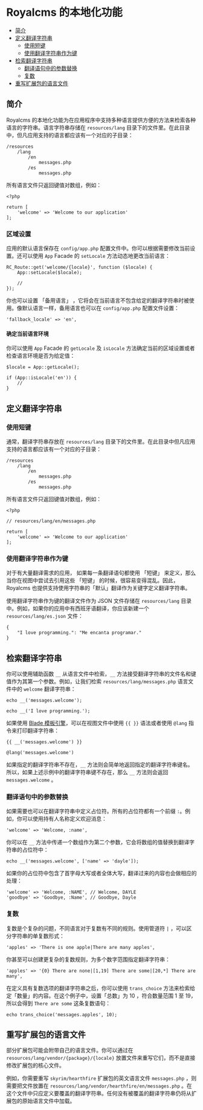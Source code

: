 # Royalcms 的本地化功能

- [简介](#introduction)
- [定义翻译字符串](#defining-translation-strings)
    - [使用短键](#using-short-keys)
    - [使用翻译字符串作为键](#using-translation-strings-as-keys)
- [检索翻译字符串](#retrieving-translation-strings)
    - [翻译语句中的参数替换](#replacing-parameters-in-translation-strings)
    - [复数](#pluralization)
- [重写扩展包的语言文件](#overriding-package-language-files)

<a name="introduction"></a>
## 简介

Royalcms 的本地化功能为在应用程序中支持多种语言提供方便的方法来检索各种语言的字符串。语言字符串存储在 `resources/lang` 目录下的文件里。在此目录中，但凡应用支持的语言都应该有一个对应的子目录：

    /resources
        /lang
            /en
                messages.php
            /es
                messages.php

所有语言文件只返回键值对数组，例如：

    <?php
    
    return [
        'welcome' => 'Welcome to our application'
    ];

### 区域设置

应用的默认语言保存在 `config/app.php` 配置文件中。你可以根据需要修改当前设置。还可以使用 `App` Facade 的 `setLocale` 方法动态地更改当前语言：

    RC_Route::get('welcome/{locale}', function ($locale) {
        App::setLocale($locale);
    
        //
    });

你也可以设置 「备用语言」 ，它将会在当前语言不包含给定的翻译字符串时被使用。像默认语言一样，备用语言也可以在 `config/app.php` 配置文件设置：

    'fallback_locale' => 'en',

#### 确定当前语言环境

你可以使用 `App` Facade 的 `getLocale` 及 `isLocale` 方法确定当前的区域设置或者检查语言环境是否为给定值：

    $locale = App::getLocale();
    
    if (App::isLocale('en')) {
        //
    }

<a name="defining-translation-strings"></a>
## 定义翻译字符串

<a name="using-short-keys"></a>
### 使用短键

通常，翻译字符串存放在 `resources/lang` 目录下的文件里。在此目录中但凡应用支持的语言都应该有一个对应的子目录：

    /resources
        /lang
            /en
                messages.php
            /es
                messages.php

所有语言文件只返回键值对数组，例如：

    <?php
    
    // resources/lang/en/messages.php
    
    return [
        'welcome' => 'Welcome to our application'
    ];

<a name="using-translation-strings-as-keys"></a>
### 使用翻译字符串作为键

对于有大量翻译需求的应用， 如果每一条翻译语句都使用 「短键」 来定义，那么当你在视图中尝试去引用这些 「短键」 的时候，很容易变得混乱。因此，Royalcms 也提供支持使用字符串的「默认」翻译作为关键字定义翻译字符串。

使用翻译字符串作为键的翻译文件作为 JSON 文件存储在 `resources/lang` 目录中。例如，如果你的应用中有西班牙语翻译，你应该新建一个 `resources/lang/es.json` 文件：

    {
        "I love programming.": "Me encanta programar."
    }

<a name="retrieving-translation-strings"></a>
## 检索翻译字符串

你可以使用辅助函数 `__` 从语言文件中检索，`__` 方法接受翻译字符串的文件名和键值作为其第一个参数。例如，让我们检索 `resources/lang/messages.php` 语言文件中的 `welcome` 翻译字符串：

    echo __('messages.welcome');
    
    echo __('I love programming.');

如果使用 [Blade 模板引擎](/docs/blade)，可以在视图文件中使用 `{{ }}` 语法或者使用 `@lang` 指令来打印翻译字符串：

    {{ __('messages.welcome') }}
    
    @lang('messages.welcome')

如果指定的翻译字符串不存在，`__` 方法则会简单地返回指定的翻译字符串键名。所以，如果上述示例中的翻译字符串键不存在，那么 `__` 方法则会返回 `messages.welcome` 。

<a name="replacing-parameters-in-translation-strings"></a>
### 翻译语句中的参数替换

如果需要也可以在翻译字符串中定义占位符。所有的占位符都有一个前缀 `:`。例如，你可以使用持有人名称定义欢迎消息：

    'welcome' => 'Welcome, :name',

你可以在 `__` 方法中传递一个数组作为第二个参数，它会将数组的值替换到翻译字符串的占位符中：

    echo __('messages.welcome', ['name' => 'dayle']);

如果你的占位符中包含了首字母大写或者全体大写，翻译过来的内容也会做相应的处理：

    'welcome' => 'Welcome, :NAME', // Welcome, DAYLE
    'goodbye' => 'Goodbye, :Name', // Goodbye, Dayle


<a name="pluralization"></a>
### 复数

复数是个复杂的问题，不同语言对于复数有不同的规则。使用管道符 `|` ，可以区分字符串的单复数形式：

    'apples' => 'There is one apple|There are many apples',

你甚至可以创建更复杂的复数规则，为多个数字范围指定翻译字符串：

    'apples' => '{0} There are none|[1,19] There are some|[20,*] There are many',

在定义具有复数选项的翻译字符串之后，你可以使用 `trans_choice` 方法来检索给定「数量」的内容。在这个例子中，设置「总数」为 10 ，符合数量范围 1 至 19，所以会得到 `There are some` 这条复数语句：

    echo trans_choice('messages.apples', 10);

<a name="overriding-package-language-files"></a>
## 重写扩展包的语言文件

部分扩展包可能会附带自己的语言文件。你可以通过在 `resources/lang/vendor/{package}/{locale}` 放置文件来重写它们，而不是直接修改扩展包的核心文件。

例如，你需要重写 `skyrim/hearthfire` 扩展包的英文语言文件 `messages.php` ，则需要把文件放置在 `resources/lang/vendor/hearthfire/en/messages.php` 。在这个文件中只应定义要覆盖的翻译字符串。任何没有被覆盖的翻译字符串仍将从扩展包的原始语言文件中加载。
